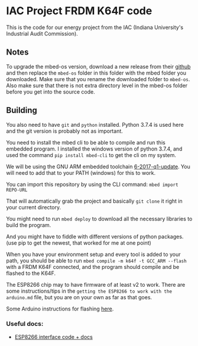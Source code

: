 # IAC Project FRDM K64F code
This is the code for our energy project from the IAC (Indiana University's Industrial Audit Commission).

## Notes
To upgrade the mbed-os version, download a new release from their [github](https://github.com/ARMmbed/mbed-os/releases) and then replace the `mbed-os` folder in this folder with  the mbed folder you downloaded.
Make sure that you rename the downloaded folder to `mbed-os`. Also make sure that there is not extra directory level in the mbed-os folder before you get into the source code.

## Building
You also need to have `git` and `python` installed. Python 3.7.4 is used here and the git version is probably not as important.

You need to install the mbed cli to be able to compile and run this embedded program. I installed the windows version of python 3.7.4, and used the command `pip install mbed-cli` to get the cli on my system.

We will be using the GNU ARM embedded toolchain [6-2017-q1-update](https://developer.arm.com/-/media/Files/downloads/gnu-rm/6_1-2017q1/gcc-arm-none-eabi-6-2017-q1-update-win32-zip.zip?revision=f49d2798-8261-4951-b93b-9a1a354e5aca?product=GNU%20Arm%20Embedded%20Toolchain,ZIP,,Windows,6-2017-q1-update). You will need to add that to your PATH (windows) for this to work. 

You can import this repository by using the CLI command: `mbed import REPO-URL`

That will automatically grab the project and basically `git clone` it right in your current directory.

You might need to run `mbed deploy` to download all the necessary libraries to build the program.

And you might have to fiddle with different versions of python packages. (use pip to get the newest, that worked for me at one point)

When you have your environment setup and every tool is added to your path, you should be able to run `mbed compile -m k64f -t GCC_ARM --flash` with a FRDM K64F connected, and the program should compile and be flashed to the K64F.

The ESP8266 chip may to have firmware of at least v2 to work. There are some instructions/tips in the `getting the ESP8266 to work with the arduino.md` file, but you are on your own as far as that goes. 

Some Arduino instructions for flashing [here](https://www.electronicshub.org/update-flash-esp8266-firmware/).

### Useful docs:
+ [ESP8266 interface code + docs](https://os.mbed.com/teams/ESP8266/code/esp8266-driver/)
